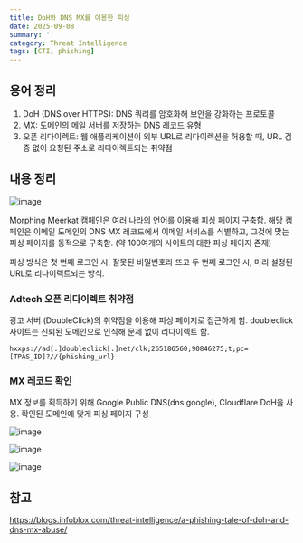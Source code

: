 ```yaml
---
title: DoH와 DNS MX를 이용한 피싱
date: 2025-09-08
summary: ''
category: Threat Intelligence
tags: [CTI, phishing]
---
```


## 용어 정리

1. DoH (DNS over HTTPS): DNS 쿼리를 암호화해 보안을 강화하는 프로토콜
2. MX: 도메인의 메일 서버를 저장하는 DNS 레코드 유형
3. 오픈 리다이렉트: 웹 애플리케이션이 외부 URL로 리다이렉션을 허용할 때, URL 검증 없이 요청된 주소로 리다이렉트되는 취약점

## 내용 정리

![image](/images/27/doh.png)

Morphing Meerkat 캠페인은 여러 나라의 언어를 이용해 피싱 페이지 구축함. 해당 캠페인은 이메일 도메인의 DNS MX 레코드에서 이메일 서비스를 식별하고, 그것에 맞는 피싱 페이지를 동적으로 구축함.
(약 100여개의 사이트의 대한 피싱 페이지 존재)

피싱 방식은 첫 번째 로그인 시, 잘못된 비밀번호라 뜨고 두 번째 로그인 시, 미리 설정된 URL로 리다이렉트되는 방식.

### Adtech 오픈 리다이렉트 취약점

광고 서버 (DoubleClick)의 취약점을 이용해 피싱 페이지로 접근하게 함. doubleclick 사이트는 신뢰된 도메인으로 인식해 문제 없이 리다이렉트 함.

`hxxps://ad[.]doubleclick[.]net/clk;265186560;90846275;t;pc=[TPAS_ID]?//{phishing_url}`

### MX 레코드 확인

MX 정보를 획득하기 위해 Google Public DNS(dns.google), Cloudflare DoH을 사용. 확인된 도메인에 맞게 피싱 페이지 구성

![image](/images/27/1.png)

![image](/images/27/2.png)

![image](/images/27/3.png)

## 참고

https://blogs.infoblox.com/threat-intelligence/a-phishing-tale-of-doh-and-dns-mx-abuse/
